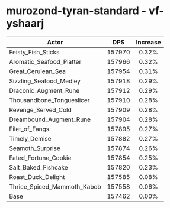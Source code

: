 # murozond-tyran-standard - vf-yshaarj
| Actor | DPS | Increase |
|---|:---:|:---:|
|Feisty_Fish_Sticks|157970|0.32%|
|Aromatic_Seafood_Platter|157966|0.32%|
|Great_Cerulean_Sea|157954|0.31%|
|Sizzling_Seafood_Medley|157918|0.29%|
|Draconic_Augment_Rune|157912|0.29%|
|Thousandbone_Tongueslicer|157910|0.28%|
|Revenge_Served_Cold|157909|0.28%|
|Dreambound_Augment_Rune|157904|0.28%|
|Filet_of_Fangs|157895|0.27%|
|Timely_Demise|157882|0.27%|
|Seamoth_Surprise|157874|0.26%|
|Fated_Fortune_Cookie|157854|0.25%|
|Salt_Baked_Fishcake|157820|0.23%|
|Roast_Duck_Delight|157585|0.08%|
|Thrice_Spiced_Mammoth_Kabob|157558|0.06%|
|Base|157462|0.00%|
